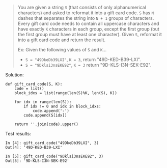 > You are given a string `S` (that consists of only alphanumerical characters) and asked to reformat it into a gift card code. `S` has `N` dashes that separates the string into `N + 1` groups of characters. Every gift card code needs to contain all uppercase characters and have exactly `K` characters in each group, except the first group (but the first group must have at least one character). Given `S`, reformat it into a gift card code and return the result.
>
> Ex: Given the following values of `S` and `K`...
> - `S = "49DkeDb39LXI"`, `K = 3`, return "49D-KED-B39-LXI".
> - `S = "9Dklsi3nsEKE92"`, `K = 3` return "9D-KLS-I3N-SEK-E92".

Solution:
```
def gift_card_code(S, K):
    code = list()
    block_idxs = list(range(len(S)%K, len(S), K))

    for idx in range(len(S)):
        if idx != 0 and idx in block_idxs:
            code.append('-')
        code.append(S[idx])

    return ''.join(code).upper()
```

Test results:
```
In [4]: gift_card_code("49DkeDb39LXI", 3)
Out[4]: '49D-KED-B39-LXI'

In [5]: gift_card_code("9Dklsi3nsEKE92", 3)
Out[5]: '9D-KLS-I3N-SEK-E92'
```
